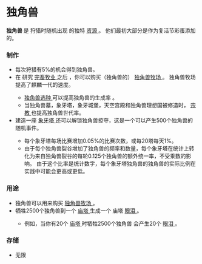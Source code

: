 # 独角兽


<p>
<strong>
          独角兽
</strong>
        是
        狩猎时随机出现
        的独特
<a href="#Resources#_Unique_Resources">
          资源
</a>
        。
        他们最初大部分是作为复活节彩蛋添加的。
</p>

### 制作


<ul>
<li>
            每次狩猎有5%的机会得到独角兽。
</li>
<li>
            在
            研究
<a href="#Technologies#Animal_husbandry">
              完畜牧业
</a>
            之后
            ，你可以购买（独角兽的）
<a href="#Buildings#Unicorn_Pasture">
              独角兽牧场
</a>
            。
            独角兽牧场提高了麒麟一代的速度。
</li>
<ul>
<li>
<a href="?file=001-猫咪百科/04-工坊/01-升级#独角兽选择">
                独角兽选种
</a>
              可以提高独角兽的生成率
              。
</li>
<li>
              当独角兽墓，象牙塔，象牙城堡，天空宫殿和独角兽理想国被修造时，
<a href="?file=001-猫咪百科/03-科学/01-科学#宗教">
                宗教
</a>
              也提高独角兽世代率。
</li>
</ul>
<li>
            建造一座
<a href="#Religion#Ivory_Tower">
              象牙塔
</a>
            还可以解锁独角兽掠夺，这是一个可以产生500个独角兽的随机事件。
</li>
<ul>
<li>
              每个象牙塔每场比赛增加0.05%的比赛次数，或每20塔每天1%。
</li>
<li>
              由于每个独角兽裂谷增加了独角兽的频率和数量，每个象牙塔在统计上转化为来自独角兽裂谷的每轮0.125个独角兽的额外统一率，不受乘数的影响。
              由于这个比率是统计数字，每个象牙塔独角兽的独角兽的实际比例在实践中可能会更高或更低。
</li>
</ul>
</ul>

### 用途

<ul>
<li>
            独角兽可以用来购买
<a href="#Buildings#Unicorn_Pasture">
              独角兽牧场
</a>
            。
</li>
<li>
            牺牲2500个独角兽到一个
<a href="#Buildings#Ziggurat">
              庙塔
</a>
            生成一个
            庙塔
<a href="#tears">
              眼泪
</a>
            。
</li>
<ul>
<li>
              例如，当你有20个
<a href="#Buildings#Ziggurat">
                庙塔
</a>
              时牺牲2500个独角兽
              会产生20个
<a href="#tears">
                眼泪
</a>
              。
</li>
</ul>
</ul>

### 存储


<ul>
<li>
            无限
</li>
</ul>
</div>
<p style="float:right;margin:6px">
</p>
</td>